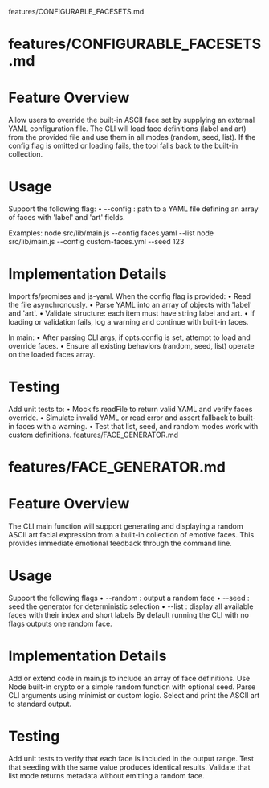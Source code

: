 features/CONFIGURABLE_FACESETS.md
# features/CONFIGURABLE_FACESETS.md
# Feature Overview

Allow users to override the built-in ASCII face set by supplying an external YAML configuration file. The CLI will load face definitions (label and art) from the provided file and use them in all modes (random, seed, list). If the config flag is omitted or loading fails, the tool falls back to the built-in collection.

# Usage

Support the following flag:
• --config <path> : path to a YAML file defining an array of faces with 'label' and 'art' fields.

Examples:
node src/lib/main.js --config faces.yaml --list
node src/lib/main.js --config custom-faces.yml --seed 123

# Implementation Details

Import fs/promises and js-yaml. When the config flag is provided:
• Read the file asynchronously.
• Parse YAML into an array of objects with 'label' and 'art'.
• Validate structure: each item must have string label and art.
• If loading or validation fails, log a warning and continue with built-in faces.

In main:
• After parsing CLI args, if opts.config is set, attempt to load and override faces.
• Ensure all existing behaviors (random, seed, list) operate on the loaded faces array.

# Testing

Add unit tests to:
• Mock fs.readFile to return valid YAML and verify faces override.
• Simulate invalid YAML or read error and assert fallback to built-in faces with a warning.
• Test that list, seed, and random modes work with custom definitions.
features/FACE_GENERATOR.md
# features/FACE_GENERATOR.md
# Feature Overview
The CLI main function will support generating and displaying a random ASCII art facial expression from a built-in collection of emotive faces. This provides immediate emotional feedback through the command line.

# Usage
Support the following flags
• --random : output a random face
• --seed <number> : seed the generator for deterministic selection
• --list : display all available faces with their index and short labels
By default running the CLI with no flags outputs one random face.

# Implementation Details
Add or extend code in main.js to include an array of face definitions. Use Node built-in crypto or a simple random function with optional seed. Parse CLI arguments using minimist or custom logic. Select and print the ASCII art to standard output.

# Testing
Add unit tests to verify that each face is included in the output range. Test that seeding with the same value produces identical results. Validate that list mode returns metadata without emitting a random face.